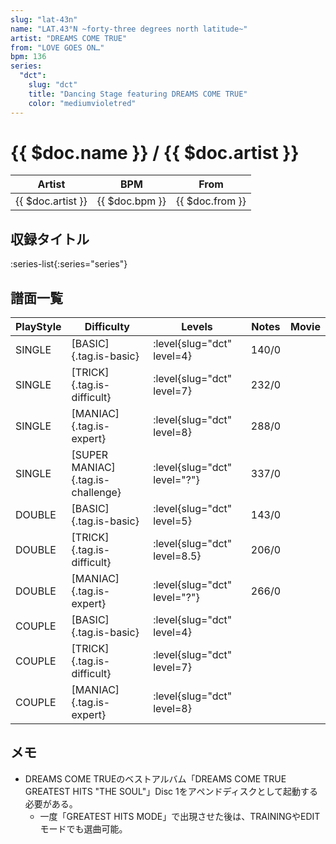 ```yaml
---
slug: "lat-43n"
name: "LAT.43°N ~forty-three degrees north latitude~"
artist: "DREAMS COME TRUE"
from: "LOVE GOES ON…"
bpm: 136
series:
  "dct":
    slug: "dct"
    title: "Dancing Stage featuring DREAMS COME TRUE"
    color: "mediumvioletred"
---
```


# {{ $doc.name }} / {{ $doc.artist }}

|Artist|BPM|From|
|------|---|----|
|{{ $doc.artist }}|{{ $doc.bpm }}|{{ $doc.from }}|

## 収録タイトル

:series-list{:series="series"}

## 譜面一覧

|PlayStyle|Difficulty|Levels|Notes|Movie|
|---------|----------|------|-----|-----|
|SINGLE|[BASIC]{.tag.is-basic}|:level{slug="dct" level=4}|140/0||
|SINGLE|[TRICK]{.tag.is-difficult}|:level{slug="dct" level=7}|232/0||
|SINGLE|[MANIAC]{.tag.is-expert}|:level{slug="dct" level=8}|288/0||
|SINGLE|[SUPER MANIAC]{.tag.is-challenge}|:level{slug="dct" level="?"}|337/0||
|DOUBLE|[BASIC]{.tag.is-basic}|:level{slug="dct" level=5}|143/0||
|DOUBLE|[TRICK]{.tag.is-difficult}|:level{slug="dct" level=8.5}|206/0||
|DOUBLE|[MANIAC]{.tag.is-expert}|:level{slug="dct" level="?"}|266/0||
|COUPLE|[BASIC]{.tag.is-basic}|:level{slug="dct" level=4}|||
|COUPLE|[TRICK]{.tag.is-difficult}|:level{slug="dct" level=7}|||
|COUPLE|[MANIAC]{.tag.is-expert}|:level{slug="dct" level=8}|||

## メモ

- DREAMS COME TRUEのベストアルバム「DREAMS COME TRUE GREATEST HITS "THE SOUL"」Disc 1をアペンドディスクとして起動する必要がある。
  - 一度「GREATEST HITS MODE」で出現させた後は、TRAININGやEDITモードでも選曲可能。

